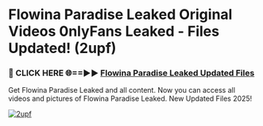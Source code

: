 # Flowina Paradise Leaked Original Videos 0nlyFans Leaked - Files Updated! (2upf)

<h3>🔴 CLICK HERE 🌐==►► <a href="https://tinyurl.com/ehrbuxhb" rel="nofollow">Flowina Paradise Leaked Updated Files</a></h3>

Get Flowina Paradise Leaked and all content. Now you can access all videos and pictures of Flowina Paradise Leaked. New Updated Files 2025!

[![2upf](https://i.imgur.com/lVYEuWS.gif)](https://tinyurl.com/ehrbuxhb)
